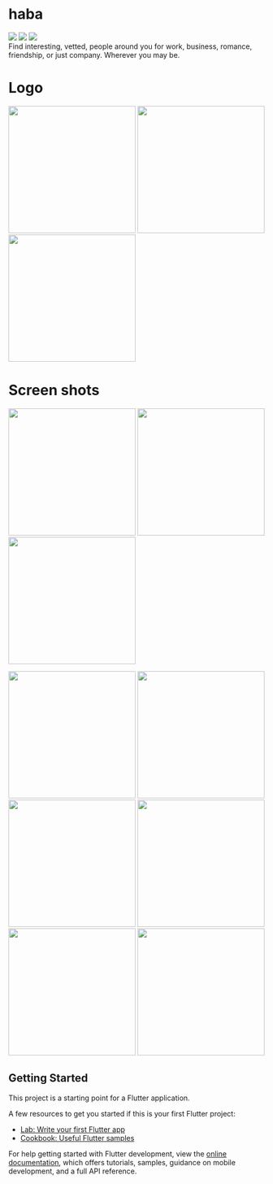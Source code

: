 # haba  
[![](https://img.shields.io/badge/Made_with-Flutter-blue?style=for-the-badge&logo=flutter)](https://flutter.dev/)
[![](https://img.shields.io/badge/Database-Supabase-teal?style=for-the-badge&logo=supabase)](https://supabase.com/ "Supabase")
[![](https://img.shields.io/badge/IDE-Android_Studio-teal?style=for-the-badge&logo=android-studio)](https://developer.android.com/studio "Android Studio")  
Find interesting, vetted, people around you for work, business, romance, friendship, or just company. Wherever you may be.  
# Logo  
<img src="https://github.com/occiandiaali/haba-flutter-project/assets/40769994/7986874d-6b58-4526-8850-6b6d4af9a5b1.jpg" height="250" width="250">
<img src="https://github.com/occiandiaali/haba-flutter-project/assets/40769994/ff9eee7f-bdaf-4ac2-9bcb-6f648df1b2c4.jpg" height="250" width="250">
<img src="https://github.com/occiandiaali/haba-flutter-project/assets/40769994/6eb4cd75-02a7-41db-83bb-e6fca6123bcf.jpg" height="250" width="250">  

# Screen shots  
<img src="https://github.com/occiandiaali/haba-flutter-project/assets/40769994/4a792008-2aa0-4c14-b8fa-9bdbf8c25b44.jpg" height="250">  <img src="https://github.com/occiandiaali/haba-flutter-project/assets/40769994/6cbd9d36-b769-425a-9f17-68964862c9f6.jpg" height="250">
<img src="https://github.com/occiandiaali/haba-flutter-project/assets/40769994/c0af138e-627a-4000-bc1a-2d525df3225c.jpg" height="250">  


<img src="https://github.com/occiandiaali/haba-flutter-project/assets/40769994/208c6458-3e25-4594-8c6e-132fa308f45e.jpg" height="250">  <img src="https://github.com/occiandiaali/haba-flutter-project/assets/40769994/8c285d93-0558-474f-b7cc-7275a141eae8.jpg" height="250">  <img src="https://github.com/occiandiaali/haba-flutter-project/assets/40769994/13e6868c-333b-4d87-b308-932ba58bdf5b.jpg" height="250">
<img src="https://github.com/occiandiaali/haba-flutter-project/assets/40769994/fbdbf99d-fcc1-4af8-a69e-f175c756cf99.jpg" height="250">  <img src="https://github.com/occiandiaali/haba-flutter-project/assets/40769994/8335ba14-8979-43c8-bfe2-c647bb5fa467.jpg" height="250">  <img src="https://github.com/occiandiaali/haba-flutter-project/assets/40769994/8aa90172-df5e-4190-94e3-d32fbe2fab07.jpg" height="250">

## Getting Started

This project is a starting point for a Flutter application.

A few resources to get you started if this is your first Flutter project:

- [Lab: Write your first Flutter app](https://docs.flutter.dev/get-started/codelab)
- [Cookbook: Useful Flutter samples](https://docs.flutter.dev/cookbook)

For help getting started with Flutter development, view the
[online documentation](https://docs.flutter.dev/), which offers tutorials,
samples, guidance on mobile development, and a full API reference.
